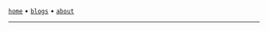 <!DOCTYPE html>
<html>
    <head>
        <meta charSet="utf-8" />
        <link href="/favicon.ico" rel="icon" />
        <link rel="canonical" href="https://sanixdk.xyz" />
        <meta content="initial-scale=1.0,width=device-width" name="viewport" />
        <meta content="#131516" name="theme-color" />
        <meta http-equiv="content-language" content="en-us,fr"/>
        <link rel="stylesheet" href="https://cdnjs.cloudflare.com/ajax/libs/prism/1.25.0/themes/prism.min.css"/>
        <link rel="stylesheet" href="https://cdn.jsdelivr.net/gh/sanix-darker/sanixdk.xyz@master/content/style.min.css"/>
        <title>sanix blog</title>
        <meta property="og:url" content="https://sanixdk.xyz/">
        <meta property="og:type" content="website">
        <meta property="og:title" content="dk's blog.">
        <meta property="og:description" content="dk's blog.">
        <!-- <meta property="og:image" content="%s"> -->
        <!-- <meta name="twitter:card" content="%s"> -->
        <meta property="twitter:url" content="https://sanixdk.xyz/">
        <meta property="twitter:domain" content="sanixdk.xyz">
        <meta name="twitter:title" content="dk's blog.">
        <!-- <meta name="twitter:description" content="%s"> -->
        <!-- <meta name="twitter:image" content="%s"> -->
    </head>
<body>

<div class="container">

[`home`](/) •  [`blogs`](/blogs/) <!-- lazy guy, will code this later, • [`projects`](/projects/) --> • [`about`](/about)


----


